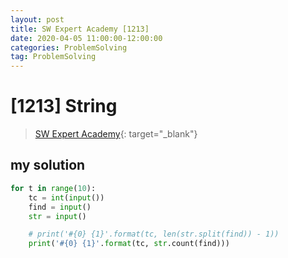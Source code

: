 ```yaml
---
layout: post
title: SW Expert Academy [1213]
date: 2020-04-05 11:00:00-12:00:00
categories: ProblemSolving
tag: ProblemSolving
---
```


# [1213] String
> [SW Expert Academy](https://swexpertacademy.com/main/main.do){: target="_blank"}

## my solution
```python
for t in range(10):
    tc = int(input())
    find = input()
    str = input()

    # print('#{0} {1}'.format(tc, len(str.split(find)) - 1))
    print('#{0} {1}'.format(tc, str.count(find)))
```
